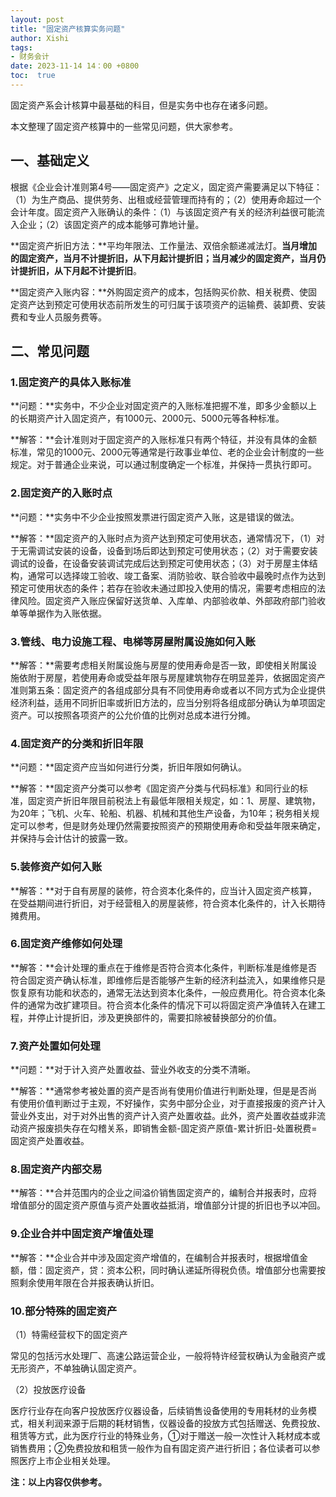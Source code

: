 ```yaml
---
layout: post
title: "固定资产核算实务问题"
author: Xishi
tags:
- 财务会计
date: 2023-11-14 14：00 +0800
toc:  true
---
```

固定资产系会计核算中最基础的科目，但是实务中也存在诸多问题。

本文整理了固定资产核算中的一些常见问题，供大家参考。

## 一、基础定义

根据《企业会计准则第4号——固定资产》之定义，固定资产需要满足以下特征：（1）为生产商品、提供劳务、出租或经营管理而持有的；（2）使用寿命超过一个会计年度。固定资产入账确认的条件：（1）与该固定资产有关的经济利益很可能流入企业；（2）该固定资产的成本能够可靠地计量。

**固定资产折旧方法：**平均年限法、工作量法、双倍余额递减法灯。**当月增加的固定资产，当月不计提折旧，从下月起计提折旧；当月减少的固定资产，当月仍计提折旧，从下月起不计提折旧**。

**固定资产入账内容：**外购固定资产的成本，包括购买价款、相关税费、使固定资产达到预定可使用状态前所发生的可归属于该项资产的运输费、装卸费、安装费和专业人员服务费等。

## 二、常见问题

### 1.固定资产的具体入账标准

**问题：**实务中，不少企业对固定资产的入账标准把握不准，即多少金额以上的长期资产计入固定资产，有1000元、2000元、5000元等各种标准。

**解答：**会计准则对于固定资产的入账标准只有两个特征，并没有具体的金额标准，常见的1000元、2000元等通常是行政事业单位、老的企业会计制度的一些规定。对于普通企业来说，可以通过制度确定一个标准，并保持一贯执行即可。

### 2.固定资产的入账时点

**问题：**实务中不少企业按照发票进行固定资产入账，这是错误的做法。

**解答：**固定资产的入账时点为资产达到预定可使用状态，通常情况下，（1）对于无需调试安装的设备，设备到场后即达到预定可使用状态；（2）对于需要安装调试的设备，在设备安装调试完成后达到预定可使用状态；（3）对于房屋主体结构，通常可以选择竣工验收、竣工备案、消防验收、联合验收中最晚时点作为达到预定可使用状态的条件；若存在验收未通过即投入使用的情况，需要考虑相应的法律风险。固定资产入账应保留好送货单、入库单、内部验收单、外部政府部门验收单等单据作为入账依据。

### 3.管线、电力设施工程、电梯等房屋附属设施如何入账

**解答：**需要考虑相关附属设施与房屋的使用寿命是否一致，即使相关附属设施依附于房屋，若使用寿命或受益年限与房屋建筑物存在明显差异，依据固定资产准则第五条：固定资产的各组成部分具有不同使用寿命或者以不同方式为企业提供经济利益，适用不同折旧率或折旧方法的，应当分别将各组成部分确认为单项固定资产。可以按照各项资产的公允价值的比例对总成本进行分摊。

### 4.固定资产的分类和折旧年限

**问题：**固定资产应当如何进行分类，折旧年限如何确认。

**解答：**固定资产分类可以参考《固定资产分类与代码标准》和同行业的标准，固定资产折旧年限目前税法上有最低年限相关规定，如：1、房屋、建筑物，为20年；飞机、火车、轮船、机器、机械和其他生产设备，为10年；税务相关规定可以参考，但是财务处理仍然需要按照资产的预期使用寿命和受益年限来确定，并保持与会计估计的披露一致。

### 5.装修资产如何入账

**解答：**对于自有房屋的装修，符合资本化条件的，应当计入固定资产核算，在受益期间进行折旧，对于经营租入的房屋装修，符合资本化条件的，计入长期待摊费用。

### 6.固定资产维修如何处理

**解答：**会计处理的重点在于维修是否符合资本化条件，判断标准是维修是否符合固定资产确认标准，即维修后是否能够产生新的经济利益流入，如果维修只是恢复原有功能和状态的，通常无法达到资本化条件，一般应费用化。符合资本化条件的通常为改扩建项目。符合资本化条件的情况下可以将固定资产净值转入在建工程，并停止计提折旧，涉及更换部件的，需要扣除被替换部分的价值。

### 7.资产处置如何处理

**问题：**对于计入资产处置收益、营业外收支的分类不清晰。

**解答：**通常参考被处置的资产是否尚有使用价值进行判断处理，但是是否尚有使用价值判断过于主观，不好操作，实务中部分企业，对于直接报废的资产计入营业外支出，对于对外出售的资产计入资产处置收益。此外，资产处置收益或非流动资产报废损失存在勾稽关系，即销售金额-固定资产原值-累计折旧-处置税费=固定资产处置收益。

### 8.固定资产内部交易

**解答：**合并范围内的企业之间溢价销售固定资产的，编制合并报表时，应将增值部分的固定资产原值与资产处置收益抵消，增值部分计提的折旧也予以冲回。

### 9.企业合并中固定资产增值处理

**解答：**企业合并中涉及固定资产增值的，在编制合并报表时，根据增值金额，借：固定资产，贷：资本公积，同时确认递延所得税负债。增值部分也需要按照剩余使用年限在合并报表确认折旧。

### 10.部分特殊的固定资产

（1）特需经营权下的固定资产

常见的包括污水处理厂、高速公路运营企业，一般将特许经营权确认为金融资产或无形资产，不单独确认固定资产。

（2）投放医疗设备

医疗行业存在向客户投放医疗仪器设备，后续销售设备使用的专用耗材的业务模式，相关利润来源于后期的耗材销售，仪器设备的投放方式包括赠送、免费投放、租赁等方式，此为医疗行业的特殊业务，①对于赠送一般一次性计入耗材成本或销售费用；②免费投放和租赁一般作为自有固定资产进行折旧；各位读者可以参照医疗上市企业相关处理。

**注：以上内容仅供参考。**
